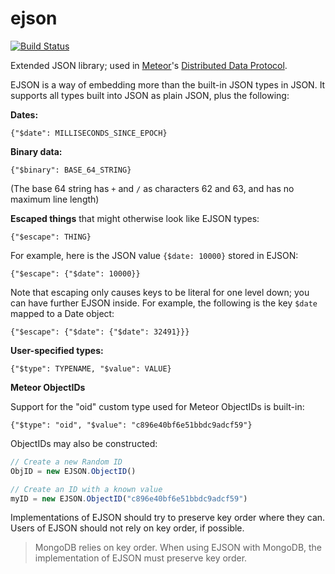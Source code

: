 ejson
=====

[![Build Status](https://travis-ci.org/oortcloud/ddp-ejson.svg)](https://travis-ci.org/oortcloud/ddp-ejson)

Extended JSON library; used in [Meteor](http://meteor.com)'s [Distributed Data Protocol](https://github.com/meteor/meteor/blob/devel/packages/livedata/DDP.md).


EJSON is a way of embedding more than the built-in JSON types in JSON.  It
supports all types built into JSON as plain JSON, plus the following:

**Dates:**

    {"$date": MILLISECONDS_SINCE_EPOCH}

**Binary data:**

    {"$binary": BASE_64_STRING}

(The base 64 string has `+` and `/` as characters 62 and 63, and has no maximum line length)

**Escaped things** that might otherwise look like EJSON types:

    {"$escape": THING}

For example, here is the JSON value `{$date: 10000}` stored in EJSON:

    {"$escape": {"$date": 10000}}

Note that escaping only causes keys to be literal for one level down; you can
have further EJSON inside.  For example, the following is the key `$date` mapped
to a Date object:

    {"$escape": {"$date": {"$date": 32491}}}

**User-specified types:**

    {"$type": TYPENAME, "$value": VALUE}


**Meteor ObjectIDs**

Support for the "oid" custom type used for Meteor ObjectIDs is built-in:

	{"$type": "oid", "$value": "c896e40bf6e51bbdc9adcf59"}

ObjectIDs may also be constructed:

```js
// Create a new Random ID
ObjID = new EJSON.ObjectID()

// Create an ID with a known value
myID = new EJSON.ObjectID("c896e40bf6e51bbdc9adcf59")
```

Implementations of EJSON should try to preserve key order where they can.  Users
of EJSON should not rely on key order, if possible.

> MongoDB relies on key order.  When using EJSON with MongoDB, the
> implementation of EJSON must preserve key order.
